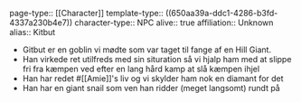 page-type:: [[Character]]
template-type:: ((650aa39a-ddc1-4286-b3fd-4337a230b4e7))
character-type:: NPC
alive:: true
affiliation:: Unknown
alias:: Kitbut

- Gitbut er en goblin vi mødte som var taget til fange af en Hill Giant.
- Han virkede ret utilfreds med sin situration så vi hjalp ham med at slippe fri fra kæmpen ved efter en lang hård kamp at slå kæmpen ihjel
- Han har redet #[[Amie]]'s liv og vi skylder ham nok en diamant for det
- Han har en giant snail som ven han ridder (meget langsomt) rundt på